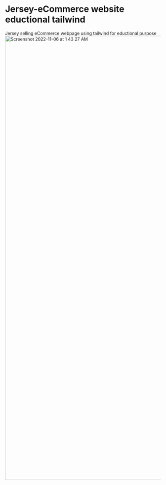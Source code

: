 # Jersey-eCommerce website eductional tailwind
 Jersey selling eCommerce webpage using tailwind for eductional purpose 
<img width="1440" alt="Screenshot 2022-11-06 at 1 43 27 AM" src="https://user-images.githubusercontent.com/111385660/200382400-740591bf-11e4-4733-99e3-0c8fd76e497c.png">
